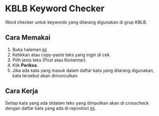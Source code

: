 # KBLB Keyword Checker
Word checker untuk keywords yang dilarang digunakan di grup KBLB.

## Cara Memakai
1. Buka halaman [ini](https://narendnp.github.io/kblb-wordchecker/)
2. Ketikkan atau copy-paste teks yang ingin di cek.
3. Pilih jenis teks (Post atau Komentar).
4. Klik **Periksa**.
5. Jika ada kata yang masuk dalam daftar kata yang dilarang digunakan, kata tersebut akan dimunculkan.

## Cara Kerja
Setiap kata yang ada didalam teks yang diinputkan akan di crosscheck dengan daftar kata yang ada di repositori [ini](https://github.com/narendnp/kblb-banned-words).


